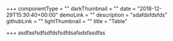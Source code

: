 +++
componentType = ""
darkThumbnail = ""
date = "2018-12-29T15:30:40+00:00"
demoLink = ""
description = "sdafdsfdsfds"
githubLink = ""
lightThumbnail = ""
title = "Table"

+++
asdfasfsdfsdfdsfsdfdsafadsfasdfas